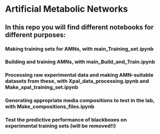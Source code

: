 # Artificial Metabolic Networks

## In this repo you will find different notebooks for different purposes:

### Making training sets for AMNs, with main_Training_set.ipynb

### Building and training AMNs, with main_Build_and_Train.ipynb

### Processing raw experimental data and making AMN-suitable datasets from these, with Xpal_data_processing.ipynb and Make_xpal_training_set.ipynb

### Generating appropriate media compositions to test in the lab, with Make_compositions_files.ipynb

### Test the predictive performance of blackboxes on experimental training sets (will be removed!!) 

